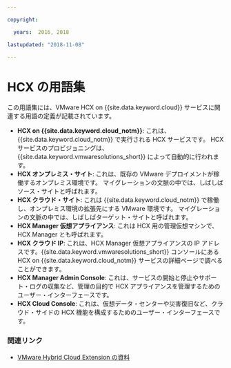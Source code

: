 ```yaml
---

copyright:

  years:  2016, 2018

lastupdated: "2018-11-08"

---
```


# HCX の用語集

この用語集には、VMware HCX on {{site.data.keyword.cloud}} サービスに関連する用語の定義が記載されています。

* **HCX on {{site.data.keyword.cloud_notm}}**: これは、{{site.data.keyword.cloud_notm}} で実行される HCX サービスです。 HCX サービスのプロビジョニングは、{{site.data.keyword.vmwaresolutions_short}} によって自動的に行われます。
* **HCX オンプレミス・サイト**: これは、既存の VMware デプロイメントが稼働するオンプレミス環境です。 マイグレーションの文脈の中では、しばしばソース・サイトと呼ばれます。
* **HCX クラウド・サイト**: これは {{site.data.keyword.cloud_notm}} で稼働し、オンプレミス環境の拡張先にする VMware 環境です。 マイグレーションの文脈の中では、しばしばターゲット・サイトと呼ばれます。
* **HCX Manager 仮想アプライアンス**: これは HCX 用の管理仮想マシンで、HCX Manager とも呼ばれます。
* **HCX クラウド IP**: これは、HCX Manager 仮想アプライアンスの IP アドレスです。{{site.data.keyword.vmwaresolutions_short}} コンソールにある HCX on {{site.data.keyword.cloud_notm}} サービスの詳細ページで調べることができます。
* **HCX Manager Admin Console**: これは、サービスの開始と停止やサポート・ログの収集など、管理の目的で HCX アプライアンスを管理するためのユーザー・インターフェースです。
* **HCX Cloud Console**: これは、仮想データ・センターや災害復旧など、クラウド・サイドの HCX 機能を構成するためのユーザー・インターフェースです。

### 関連リンク

* [VMware Hybrid Cloud Extension の資料](https://cloud.vmware.com/vmware-hcx/resources)
